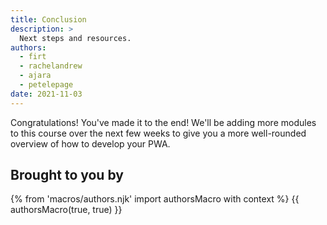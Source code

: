 ```yaml
---
title: Conclusion
description: >
  Next steps and resources.
authors:
  - firt
  - rachelandrew
  - ajara
  - petelepage
date: 2021-11-03
---
```


Congratulations! You've made it to the end! We'll be adding more modules to this course over the next few weeks to give you a more well-rounded overview of how to develop your PWA.

## Brought to you by

<!--lint disable-->
{% from 'macros/authors.njk' import authorsMacro with context %}
{{ authorsMacro(true, true) }}
<!--lint enable-->
